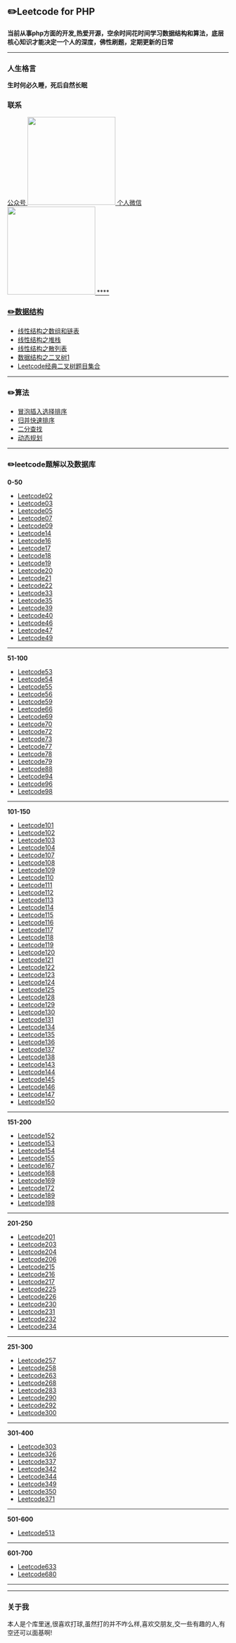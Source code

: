 
## :pencil2:Leetcode for PHP 
  
**当前从事php方面的开发,热爱开源，空余时间花时间学习数据结构和算法，底层核心知识才能决定一个人的深度，佛性刷题，定期更新的日常**
****
###  人生格言
**生时何必久睡，死后自然长眠**

### 联系
<a href="https://github.com/wuqinqiang/">
公众号
​    <img src="https://github.com/wuqinqiang/Lettcode-php/blob/master/qrcode_for_gh_c194f9d4cdb1_430.jpg" width="200px" height="200px">
个人微信  
​    <img src="https://github.com/wuqinqiang/Lettcode-php/blob/master/images/Wechat.png" width="200px" height="200px">
****
 
 ### :pencil2:数据结构
 - [线性结构之数组和链表](https://github.com/wuqinqiang/Lettcode-php/blob/master/数据结构/数组和链表.md)
 - [线性结构之堆栈](https://github.com/wuqinqiang/Lettcode-php/blob/master/数据结构/堆栈.md)
 - [线性结构之散列表](https://github.com/wuqinqiang/Lettcode-php/blob/master/数据结构/散列表.md)
 - [数据结构之二叉树1](https://github.com/wuqinqiang/Lettcode-php/blob/master/数据结构/二叉树(1).md)
 - [Leetcode经典二叉树题目集合](https://github.com/wuqinqiang/Lettcode-php/blob/master/数据结构/Leetcode经典二叉树题目集合.md)
****

 ### :pencil2:算法
 - [冒泡插入选择排序](https://github.com/wuqinqiang/Lettcode-php/blob/master/算法/冒泡插入选择.md)
 - [归并快速排序](https://github.com/wuqinqiang/Lettcode-php/blob/master/算法/归并快速排序.md)
 - [二分查找](https://github.com/wuqinqiang/Lettcode-php/blob/master/算法/二分查找.md)
 - [动态规划](https://github.com/wuqinqiang/Lettcode-php/blob/master/算法/动态规划.md)
****


 ### :pencil2:leetcode题解以及数据库
 
 **0-50**
 - [Leetcode02](https://github.com/wuqinqiang/Lettcode-php/blob/master/0-50/2.md)
 - [Leetcode03](https://github.com/wuqinqiang/Lettcode-php/blob/master/0-50/3.md)
 - [Leetcode05](https://github.com/wuqinqiang/Lettcode-php/blob/master/0-50/5.md)
 - [Leetcode07](https://github.com/wuqinqiang/Lettcode-php/blob/master/0-50/7.md)
 - [Leetcode09](https://github.com/wuqinqiang/Lettcode-php/blob/master/0-50/9.md)
 - [Leetcode14](https://github.com/wuqinqiang/Lettcode-php/blob/master/0-50/14.md)
 - [Leetcode16](https://github.com/wuqinqiang/Lettcode-php/blob/master/0-50/16.md)
 - [Leetcode17](https://github.com/wuqinqiang/Lettcode-php/blob/master/0-50/17.md)
 - [Leetcode18](https://github.com/wuqinqiang/Lettcode-php/blob/master/0-50/18.md)
 - [Leetcode19](https://github.com/wuqinqiang/Lettcode-php/blob/master/0-50/19.md)
 - [Leetcode20](https://github.com/wuqinqiang/Lettcode-php/blob/master/0-50/20.md)
 - [Leetcode21](https://github.com/wuqinqiang/Lettcode-php/blob/master/0-50/21.md)
 - [Leetcode22](https://github.com/wuqinqiang/Lettcode-php/blob/master/0-50/22.md)
 - [Leetcode33](https://github.com/wuqinqiang/Lettcode-php/blob/master/0-50/33.md)
 - [Leetcode35](https://github.com/wuqinqiang/Lettcode-php/blob/master/0-50/35.md)
 - [Leetcode39](https://github.com/wuqinqiang/Lettcode-php/blob/master/0-50/39.md)
 - [Leetcode40](https://github.com/wuqinqiang/Lettcode-php/blob/master/0-50/40.md)
 - [Leetcode46](https://github.com/wuqinqiang/Lettcode-php/blob/master/0-50/46.md)
 - [Leetcode47](https://github.com/wuqinqiang/Lettcode-php/blob/master/0-50/47.md)
 - [Leetcode49](https://github.com/wuqinqiang/Lettcode-php/blob/master/0-50/49.md)
 ****
  
**51-100**

- [Leetcode53](https://github.com/wuqinqiang/Lettcode-php/blob/master/51-100/53.md)
- [Leetcode54](https://github.com/wuqinqiang/Lettcode-php/blob/master/51-100/54.md)
- [Leetcode55](https://github.com/wuqinqiang/Lettcode-php/blob/master/51-100/55.md)
- [Leetcode56](https://github.com/wuqinqiang/Lettcode-php/blob/master/51-100/56.md)
- [Leetcode59](https://github.com/wuqinqiang/Lettcode-php/blob/master/51-100/59.md)
- [Leetcode66](https://github.com/wuqinqiang/Lettcode-php/blob/master/51-100/66.md)
- [Leetcode69](https://github.com/wuqinqiang/Lettcode-php/blob/master/51-100/69.md)
- [Leetcode70](https://github.com/wuqinqiang/Lettcode-php/blob/master/51-100/70.md)
- [Leetcode72](https://github.com/wuqinqiang/Lettcode-php/blob/master/51-100/72.md)
- [Leetcode73](https://github.com/wuqinqiang/Lettcode-php/blob/master/51-100/73.md)
- [Leetcode77](https://github.com/wuqinqiang/Lettcode-php/blob/master/51-100/77.md)
- [Leetcode78](https://github.com/wuqinqiang/Lettcode-php/blob/master/51-100/78.md)
- [Leetcode79](https://github.com/wuqinqiang/Lettcode-php/blob/master/51-100/79.md)
- [Leetcode88](https://github.com/wuqinqiang/Lettcode-php/blob/master/51-100/88.md)
- [Leetcode94](https://github.com/wuqinqiang/Lettcode-php/blob/master/51-100/94.md)
- [Leetcode96](https://github.com/wuqinqiang/Lettcode-php/blob/master/51-100/96.md)
- [Leetcode98](https://github.com/wuqinqiang/Lettcode-php/blob/master/51-100/98.md)
****

**101-150**
- [Leetcode101](https://github.com/wuqinqiang/Lettcode-php/blob/master/100-150/101.md)
- [Leetcode102](https://github.com/wuqinqiang/Lettcode-php/blob/master/100-150/102.md)
- [Leetcode103](https://github.com/wuqinqiang/Lettcode-php/blob/master/100-150/103.md)
- [Leetcode104](https://github.com/wuqinqiang/Lettcode-php/blob/master/100-150/104.md)
- [Leetcode107](https://github.com/wuqinqiang/Lettcode-php/blob/master/100-150/107.md)
- [Leetcode108](https://github.com/wuqinqiang/Lettcode-php/blob/master/100-150/108.md)
- [Leetcode109](https://github.com/wuqinqiang/Lettcode-php/blob/master/100-150/109.md)
- [Leetcode110](https://github.com/wuqinqiang/Lettcode-php/blob/master/100-150/110.md)
- [Leetcode111](https://github.com/wuqinqiang/Lettcode-php/blob/master/100-150/111.md)
- [Leetcode112](https://github.com/wuqinqiang/Lettcode-php/blob/master/100-150/112.md)
- [Leetcode113](https://github.com/wuqinqiang/Lettcode-php/blob/master/100-150/113.md)
- [Leetcode114](https://github.com/wuqinqiang/Lettcode-php/blob/master/100-150/114.md)
- [Leetcode115](https://github.com/wuqinqiang/Lettcode-php/blob/master/100-150/115.md)
- [Leetcode116](https://github.com/wuqinqiang/Lettcode-php/blob/master/100-150/116.md)
- [Leetcode117](https://github.com/wuqinqiang/Lettcode-php/blob/master/100-150/117.md)
- [Leetcode118](https://github.com/wuqinqiang/Lettcode-php/blob/master/100-150/118.md)
- [Leetcode119](https://github.com/wuqinqiang/Lettcode-php/blob/master/100-150/119.md)
- [Leetcode120](https://github.com/wuqinqiang/Lettcode-php/blob/master/100-150/120.md)
- [Leetcode121](https://github.com/wuqinqiang/Lettcode-php/blob/master/100-150/121.md)
- [Leetcode122](https://github.com/wuqinqiang/Lettcode-php/blob/master/100-150/122.md)
- [Leetcode123](https://github.com/wuqinqiang/Lettcode-php/blob/master/100-150/123.md)
- [Leetcode124](https://github.com/wuqinqiang/Lettcode-php/blob/master/100-150/124.md)
- [Leetcode125](https://github.com/wuqinqiang/Lettcode-php/blob/master/100-150/125.md)
- [Leetcode128](https://github.com/wuqinqiang/Lettcode-php/blob/master/100-150/128.md)
- [Leetcode129](https://github.com/wuqinqiang/Lettcode-php/blob/master/100-150/129.md)
- [Leetcode130](https://github.com/wuqinqiang/Lettcode-php/blob/master/100-150/130.md)
- [Leetcode131](https://github.com/wuqinqiang/Lettcode-php/blob/master/100-150/131.md)
- [Leetcode134](https://github.com/wuqinqiang/Lettcode-php/blob/master/100-150/134.md)
- [Leetcode135](https://github.com/wuqinqiang/Lettcode-php/blob/master/100-150/135.md)
- [Leetcode136](https://github.com/wuqinqiang/Lettcode-php/blob/master/100-150/136.md)
- [Leetcode137](https://github.com/wuqinqiang/Lettcode-php/blob/master/100-150/137.md)
- [Leetcode138](https://github.com/wuqinqiang/Lettcode-php/blob/master/100-150/139.md)
- [Leetcode143](https://github.com/wuqinqiang/Lettcode-php/blob/master/100-150/143.md)
- [Leetcode144](https://github.com/wuqinqiang/Lettcode-php/blob/master/100-150/144.md)
- [Leetcode145](https://github.com/wuqinqiang/Lettcode-php/blob/master/100-150/145.md)
- [Leetcode146](https://github.com/wuqinqiang/Lettcode-php/blob/master/100-150/146.md)
- [Leetcode147](https://github.com/wuqinqiang/Lettcode-php/blob/master/100-150/147.md)
- [Leetcode150](https://github.com/wuqinqiang/Lettcode-php/blob/master/100-150/150.md)
****

**151-200**
- [Leetcode152](https://github.com/wuqinqiang/Lettcode-php/blob/master/151-200/152.md)
- [Leetcode153](https://github.com/wuqinqiang/Lettcode-php/blob/master/151-200/153.md)
- [Leetcode154](https://github.com/wuqinqiang/Lettcode-php/blob/master/151-200/154.md)
- [Leetcode155](https://github.com/wuqinqiang/Lettcode-php/blob/master/151-200/155.md)
- [Leetcode167](https://github.com/wuqinqiang/Lettcode-php/blob/master/151-200/167.md)
- [Leetcode168](https://github.com/wuqinqiang/Lettcode-php/blob/master/151-200/168.md)
- [Leetcode169](https://github.com/wuqinqiang/Lettcode-php/blob/master/151-200/169.md)
- [Leetcode172](https://github.com/wuqinqiang/Lettcode-php/blob/master/151-200/172.md)
- [Leetcode189](https://github.com/wuqinqiang/Lettcode-php/blob/master/151-200/189.md)
- [Leetcode198](https://github.com/wuqinqiang/Lettcode-php/blob/master/151-200/198.md)
****

**201-250**
- [Leetcode201](https://github.com/wuqinqiang/Lettcode-php/blob/master/201-250/201.md)
- [Leetcode203](https://github.com/wuqinqiang/Lettcode-php/blob/master/201-250/203.md)
- [Leetcode204](https://github.com/wuqinqiang/Lettcode-php/blob/master/201-250/204.md)
- [Leetcode206](https://github.com/wuqinqiang/Lettcode-php/blob/master/201-250/206.md)
- [Leetcode215](https://github.com/wuqinqiang/Lettcode-php/blob/master/201-250/215.md)
- [Leetcode216](https://github.com/wuqinqiang/Lettcode-php/blob/master/201-250/216.md)
- [Leetcode217](https://github.com/wuqinqiang/Lettcode-php/blob/master/201-250/217.md)
- [Leetcode225](https://github.com/wuqinqiang/Lettcode-php/blob/master/201-250/225.md)
- [Leetcode226](https://github.com/wuqinqiang/Lettcode-php/blob/master/201-250/226.md)
- [Leetcode230](https://github.com/wuqinqiang/Lettcode-php/blob/master/201-250/230.md)
- [Leetcode231](https://github.com/wuqinqiang/Lettcode-php/blob/master/201-250/231.md)
- [Leetcode232](https://github.com/wuqinqiang/Lettcode-php/blob/master/201-250/232.md)
- [Leetcode234](https://github.com/wuqinqiang/Lettcode-php/blob/master/201-250/234.md)
****

**251-300**
- [Leetcode257](https://github.com/wuqinqiang/Lettcode-php/blob/master/251-300/257.md)
- [Leetcode258](https://github.com/wuqinqiang/Lettcode-php/blob/master/251-300/258.md)
- [Leetcode263](https://github.com/wuqinqiang/Lettcode-php/blob/master/251-300/263.md)
- [Leetcode268](https://github.com/wuqinqiang/Lettcode-php/blob/master/251-300/268.md)
- [Leetcode283](https://github.com/wuqinqiang/Lettcode-php/blob/master/251-300/283.md)
- [Leetcode290](https://github.com/wuqinqiang/Lettcode-php/blob/master/251-300/290.md)
- [Leetcode292](https://github.com/wuqinqiang/Lettcode-php/blob/master/251-300/292.md)
- [Leetcode300](https://github.com/wuqinqiang/Lettcode-php/blob/master/251-300/300.md)
****

**301-400**
- [Leetcode303](https://github.com/wuqinqiang/Lettcode-php/blob/master/301-400/303.md)
- [Leetcode326](https://github.com/wuqinqiang/Lettcode-php/blob/master/301-400/326.md)
- [Leetcode337](https://github.com/wuqinqiang/Lettcode-php/blob/master/301-400/337.md)
- [Leetcode342](https://github.com/wuqinqiang/Lettcode-php/blob/master/301-400/342.md)
- [Leetcode344](https://github.com/wuqinqiang/Lettcode-php/blob/master/301-400/344.md)
- [Leetcode349](https://github.com/wuqinqiang/Lettcode-php/blob/master/301-400/349.md)
- [Leetcode350](https://github.com/wuqinqiang/Lettcode-php/blob/master/301-400/350.md)
- [Leetcode371](https://github.com/wuqinqiang/Lettcode-php/blob/master/301-400/371.md)
****

**501-600**
- [Leetcode513](https://github.com/wuqinqiang/Lettcode-php/blob/master/501-600/513.md)
****

**601-700**
- [Leetcode633](https://github.com/wuqinqiang/Lettcode-php/blob/master/601-700/633.md)
- [Leetcode680](https://github.com/wuqinqiang/Lettcode-php/blob/master/601-700/680.md)
****


****

### 关于我

本人是个库里迷,很喜欢打球,虽然打的并不咋么样,喜欢交朋友,交一些有趣的人,有空还可以面基啊!








